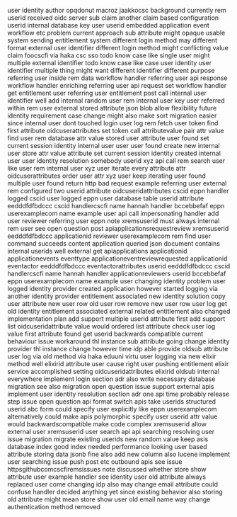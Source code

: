 user identity author opqdonut macroz jaakkocsc background currently rem userid received oidc server sub claim another claim based configuration userid internal database key user userid embedded application event workflow etc problem current approach sub attribute might opaque usable system sending entitlement system different login method may different format external user identifier different login method might conflicting value claim foocscfi via haka csc sso todo know case like single user might multiple external identifier todo know case like case user identity user identifier multiple thing might want different identifier different purpose referring user inside rem data workflow handler referring user api response workflow handler enriching referring user api request set workflow handler get entitlement user referring user entitlement post call internal user identifier well add internal random user rem internal user key user referred within rem user external stored attribute json blob allow flexibility future identity requirement case change might also make sort migration easier since internal user dont touched login user log rem fetch user token find first attribute oidcuserattributes set token call attributevalue pair attr value find user rem database attr value stored user attribute user found set current session identity internal user user user found create new internal user store attr value attribute set current session identity created internal user user identity resolution somebody userid xyz api call rem search user like user rem internal user xyz user iterate every attribute attr oidcuserattributes order user attr xyz user keep iterating user found multiple user found return http bad request example referring user external rem configured two userid attribute oidcuseridattributes cscid eppn handler logged cscid user logged eppn user database table userid attribute eedddfdfbdccc cscid handlercscfi name hannah handler bccebbefaf eppn userexamplecom name example user api call impersonating handler add user reviewer referring user eppn note xremsuserid must always internal rem user see open question post apiapplicationsrequestreview xremsuserid eedddfdfbdccc applicationid reviewer userexamplecom rem find user command succeeds content application queried json document contains internal userids well external get apiapplications applicationid applicationevents eventtype applicationeventreviewrequested applicationid eventactor eedddfdfbdccc eventactorattributes userid eedddfdfbdccc cscid handlercscfi name hannah handler applicationreviewers userid bccebbefaf eppn userexamplecom name example user changing identity problem user logged identity provider created application however started logging via another identity provider entitlement associated new identity solution copy user attribute new user row old user row remove new user row user log get old identity entitlement associated external related entitlement also changed implementation plan add support multiple userid attribute first add support list oidcuseridattribute value would ordered list attribute check user log value first attribute found get userid backwards compatible current behaviour issue workaround thl instance sub attribute going change identity provider thl instance change however time idp able provide oldsub attribute user log via old method via haka eduuni virtu user logging via new elixir method well elixirid attribute user cause right user pushing entitlement elixir service accomplished setting oidcuseridattributes elixirid oldsub internal everywhere implement login section adr also write necessary database migration see also migration open question issue support external apis implement user identity resolution section adr one api time probably release step issue open question api format switch apis take userids structured userid abc form could specify user explicitly like eppn userexamplecom alternatively could make apis polymorphic specify user userid attr value would backwardscompatible make code complex xremsuserid allow external user xremsuserid user search api api searching resolving user issue migration migrate existing userids new random value keep asis database index good index needed performance looking user based attribute storing data jsonb fine also add new column also lucene implement user searching issue push post etc outbound apis see issue httpsgithubcomcscfiremsissues note discussed whether store show attribute user example handler see identity user old attribute always replaced user come changing idp also may change email attribute could confuse handler decided anything yet since existing behavior also storing old attribute might mean store show user old email name way change authentication method removed